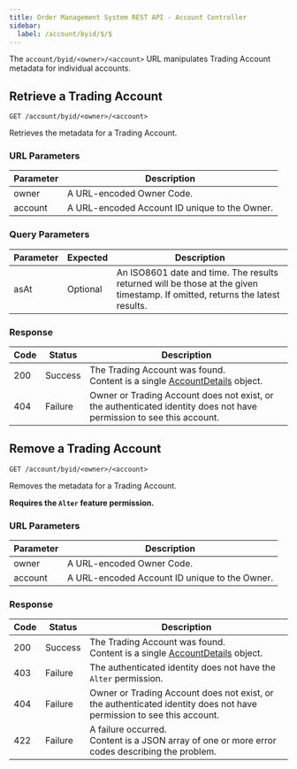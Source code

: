 ```yaml
---
title: Order Management System REST API - Account Controller
sidebar:
  label: /account/byid/$/$
---
```


The `account/byid/<owner>/<account>` URL manipulates Trading Account metadata for individual accounts.

## Retrieve a Trading Account

`GET /account/byid/<owner>/<account>`

Retrieves the metadata for a Trading Account.

### URL Parameters

| Parameter | Description |
|-----------|-------------|
| owner     | A URL-encoded Owner Code. |
| account   | A URL-encoded Account ID unique to the Owner. |

### Query Parameters

| Parameter | Expected | Description |
|-----------|----------|-------------|
| asAt      | Optional | An ISO8601 date and time. The results returned will be those at the given timestamp. If omitted, returns the latest results. |

### Response

| Code | Status  | Description |
|------|---------|-------------|
| 200  | Success | The Trading Account was found.<br>Content is a single [AccountDetails](../../proto/oms2/#accountdetails) object. |
| 404  | Failure | Owner or Trading Account does not exist, or the authenticated identity does not have permission to see this account. |

## Remove a Trading Account

`GET /account/byid/<owner>/<account>`

Removes the metadata for a Trading Account.

**Requires the `Alter` feature permission.**

### URL Parameters

| Parameter | Description |
|-----------|-------------|
| owner     | A URL-encoded Owner Code. |
| account   | A URL-encoded Account ID unique to the Owner. |

### Response

| Code | Status  | Description |
|------|---------|-------------|
| 200  | Success | The Trading Account was found.<br>Content is a single [AccountDetails](../../proto/oms2/#accountdetails) object. |
| 403  | Failure | The authenticated identity does not have the `Alter` permission. |
| 404  | Failure | Owner or Trading Account does not exist, or the authenticated identity does not have permission to see this account. |
| 422  | Failure | A failure occurred.<br>Content is a JSON array of one or more error codes describing the problem. |
